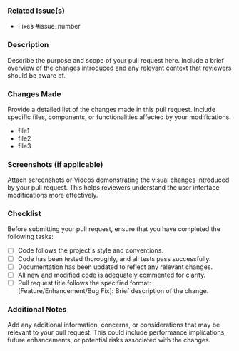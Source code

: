 ### Related Issue(s)

- Fixes #issue_number

### Description

Describe the purpose and scope of your pull request here. Include a brief overview of the changes introduced and any relevant context that reviewers should be aware of.


### Changes Made

Provide a detailed list of the changes made in this pull request. Include specific files, components, or functionalities affected by your modifications.

- file1
- file2
- file3


### Screenshots (if applicable)

Attach screenshots or Videos demonstrating the visual changes introduced by your pull request. This helps reviewers understand the user interface modifications more effectively.

### Checklist

Before submitting your pull request, ensure that you have completed the following tasks:

- [ ] Code follows the project's style and conventions.
- [ ] Code has been tested thoroughly, and all tests pass successfully.
- [ ] Documentation has been updated to reflect any relevant changes.
- [ ] All new and modified code is adequately commented for clarity.
- [ ] Pull request title follows the specified format: [Feature/Enhancement/Bug Fix]: Brief description of the change.

### Additional Notes

Add any additional information, concerns, or considerations that may be relevant to your pull request. This could include performance implications, future enhancements, or potential risks associated with the changes.